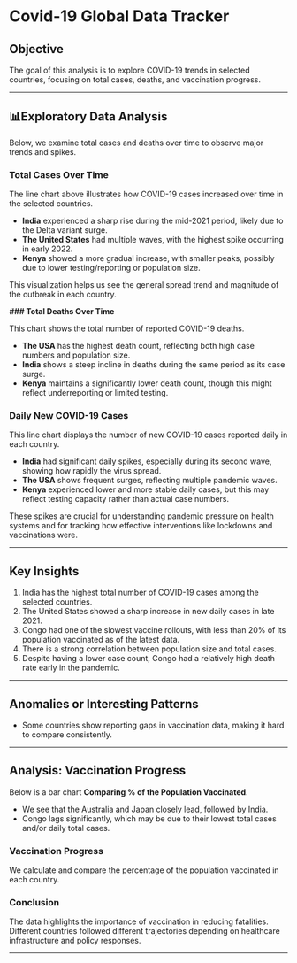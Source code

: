 # Covid-19 Global Data Tracker
## Objective
The goal of this analysis is to explore COVID-19 trends in selected countries, focusing on total cases, deaths, and vaccination progress.

--- 
## 📊Exploratory Data Analysis 
Below, we examine total cases and deaths over time to observe major trends and spikes.

### Total Cases Over Time

The line chart above illustrates how COVID-19 cases increased over time in the selected countries.

- **India** experienced a sharp rise during the mid-2021 period, likely due to the Delta variant surge.
- **The United States** had multiple waves, with the highest spike occurring in early 2022.
- **Kenya** showed a more gradual increase, with smaller peaks, possibly due to lower testing/reporting or population size.

This visualization helps us see the general spread trend and magnitude of the outbreak in each country.

__### Total Deaths Over Time__

This chart shows the total number of reported COVID-19 deaths.

- **The USA** has the highest death count, reflecting both high case numbers and population size.
- **India** shows a steep incline in deaths during the same period as its case surge.
- **Kenya** maintains a significantly lower death count, though this might reflect underreporting or limited testing.


### Daily New COVID-19 Cases

This line chart displays the number of new COVID-19 cases reported daily in each country.

- **India** had significant daily spikes, especially during its second wave, showing how rapidly the virus spread.
- **The USA** shows frequent surges, reflecting multiple pandemic waves.
- **Kenya** experienced lower and more stable daily cases, but this may reflect testing capacity rather than actual case numbers.

These spikes are crucial for understanding pandemic pressure on health systems and for tracking how effective interventions like lockdowns and vaccinations were.

---
## Key Insights
1. India has the highest total number of COVID-19 cases among the selected countries.
2. The United States showed a sharp increase in new daily cases in late 2021.
3. Congo had one of the slowest vaccine rollouts, with less than 20% of its population vaccinated as of the latest data.
4. There is a strong correlation between population size and total cases.
5. Despite having a lower case count, Congo had a relatively high death rate early in the pandemic.

---
## Anomalies or Interesting Patterns
- Some countries show reporting gaps in vaccination data, making it hard to compare consistently.

---
## Analysis: Vaccination Progress

Below is a bar chart **Comparing % of the Population Vaccinated**.

- We see that the Australia and Japan closely lead, followed by India.
- Congo lags significantly, which may be due to their lowest total cases and/or daily total cases.

### Vaccination Progress
We calculate and compare the percentage of the population vaccinated in each country.


### Conclusion
The data highlights the importance of vaccination in reducing fatalities. Different countries followed different trajectories depending on healthcare infrastructure and policy responses.

--- 
